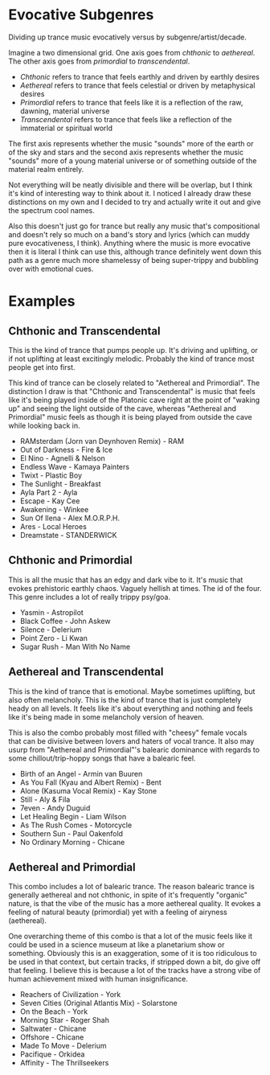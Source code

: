 # Evocative Subgenres

Dividing up trance music evocatively versus by subgenre/artist/decade.

Imagine a two dimensional grid. One axis goes from *chthonic* to *aethereal*. The other axis goes from *primordial* to *transcendental*.

- *Chthonic* refers to trance that feels earthly and driven by earthly desires
- *Aethereal* refers to trance that feels celestial or driven by metaphysical desires
- *Primordial* refers to trance that feels like it is a reflection of the raw, dawning, material universe
- *Transcendental* refers to trance that feels like a reflection of the immaterial or spiritual world

The first axis represents whether the music "sounds" more of the earth or of the sky and stars and the second axis represents whether the music "sounds" more of a young material universe or of something outside of the material realm entirely.

Not everything will be neatly divisible and there will be overlap, but I think it's kind of interesting way to think about it. I noticed I already draw these distinctions on my own and I decided to try and actually write it out and give the spectrum cool names.

Also this doesn't just go for trance but really any music that's compositional and doesn't rely so much on a band's story and lyrics (which can muddy pure evocativeness, I think). Anything where the music is more evocative then it is literal I think can use this, although trance definitely went down this path as a genre much more shamelessy of being super-trippy and bubbling over with emotional cues.

# Examples

## Chthonic and Transcendental

This is the kind of trance that pumps people up. It's driving and uplifting, or if not uplifting at least excitingly melodic. Probably the kind of trance most people get into first.

This kind of trance can be closely related to "Aethereal and Primordial". The distinction I draw is that "Chthonic and Transcendental" is music that feels like it's being played inside of the Platonic cave right at the point of "waking up" and seeing the light outside of the cave, whereas "Aethereal and Primordial" music feels as though it is being played from outside the cave while looking back in.

- RAMsterdam (Jorn van Deynhoven Remix) - RAM
- Out of Darkness - Fire & Ice
- El Nino - Agnelli & Nelson
- Endless Wave - Kamaya Painters
- Twixt - Plastic Boy
- The Sunlight - Breakfast
- Ayla Part 2 - Ayla
- Escape - Kay Cee
- Awakening - Winkee
- Sun Of Ilena - Alex M.O.R.P.H.
- Ares - Local Heroes
- Dreamstate - STANDERWICK

## Chthonic and Primordial

This is all the music that has an edgy and dark vibe to it. It's music that evokes prehistoric earthly chaos. Vaguely hellish at times. The id of the four. This genre includes a lot of really trippy psy/goa.

- Yasmin - Astropilot
- Black Coffee - John Askew
- Silence - Delerium
- Point Zero - Li Kwan
- Sugar Rush - Man With No Name

## Aethereal and Transcendental

This is the kind of trance that is emotional. Maybe sometimes uplifting, but also often melancholy. This is the kind of trance that is just completely heady on all levels. It feels like it's about everything and nothing and feels like it's being made in some melancholy version of heaven.

This is also the combo probably most filled with "cheesy" female vocals that can be divisive between lovers and haters of vocal trance. It also may usurp from "Aethereal and Primordial"'s balearic dominance with regards to some chillout/trip-hoppy songs that have a balearic feel.

- Birth of an Angel - Armin van Buuren
- As You Fall (Kyau and Albert Remix) - Bent
- Alone (Kasuma Vocal Remix) - Kay Stone
- Still - Aly & Fila
- 7even - Andy Duguid
- Let Healing Begin - Liam Wilson
- As The Rush Comes - Motorcycle
- Southern Sun - Paul Oakenfold
- No Ordinary Morning - Chicane

## Aethereal and Primordial

This combo includes a lot of balearic trance. The reason balearic trance is generally aethereal and not chthonic, in spite of it's frequently "organic" nature, is that the vibe of the music has a more aethereal quality. It evokes a feeling of natural beauty (primordial) yet with a feeling of airyness (aethereal).

One overarching theme of this combo is that a lot of the music feels like it could be used in a science museum at like a planetarium show or something. Obviously this is an exaggeration, some of it is too ridiculous to be used in that context, but certain tracks, if stripped down a bit, do give off that feeling. I believe this is because a lot of the tracks have a strong vibe of human achievement mixed with human insignificance.

- Reachers of Civilization - York
- Seven Cities (Original Atlantis Mix) - Solarstone
- On the Beach - York
- Morning Star - Roger Shah
- Saltwater - Chicane
- Offshore - Chicane
- Made To Move - Delerium
- Pacifique - Orkidea
- Affinity - The Thrillseekers
